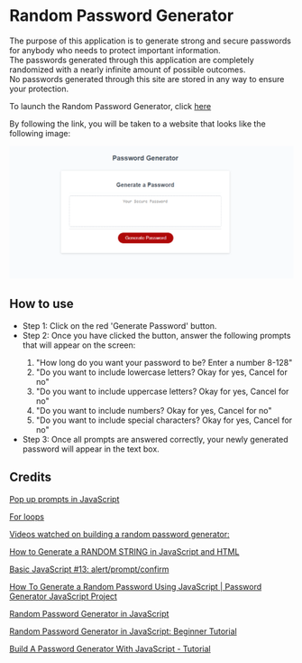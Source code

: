 # Random Password Generator

The purpose of this application is to generate strong and secure passwords for anybody who needs to protect important information. <br>
The passwords generated through this application are completely randomized with a nearly infinite amount of possible outcomes. <br>
No passwords generated through this site are stored in any way to ensure your protection.

To launch the Random Password Generator, click [here](https://dakotablanchard.github.io/password-generator/)

By following the link, you will be taken to a website that looks like the following image:

![Screenshot of password generator](./assets/images/liveSite.png)

## How to use

<ul>
<li>Step 1: Click on the red 'Generate Password' button.</li>

<li>Step 2: Once you have clicked the button, answer the following prompts that will appear on the screen:</li>
    <ol>
     <li>"How long do you want your password to be? Enter a number 8-128"</li>
     <li>"Do you want to include lowercase letters? Okay for yes, Cancel for no"</li>
     <li>"Do you want to include uppercase letters? Okay for yes, Cancel for no"</li>
     <li>"Do you want to include numbers? Okay for yes, Cancel for no"</li>
     <li>"Do you want to include special characters? Okay for yes, Cancel for no"</li>
    </ol>

<li>Step 3: Once all prompts are answered correctly, your newly generated password will appear in the text box.</li>
</ul>



## Credits

[Pop up prompts in JavaScript](https://www.w3schools.com/js/js_popup.asp)

[For loops](https://www.w3schools.com/js/js_loop_for.asp)

<u>Videos watched on building a random password generator:</u>

[How to Generate a RANDOM STRING in JavaScript and HTML](https://www.youtube.com/watch?v=jww3V2fSQyg&t=234s)

[Basic JavaScript #13: alert/prompt/confirm](https://www.youtube.com/watch?v=ZmRYan3lAIo)

[How To Generate a Random Password Using JavaScript | Password Generator JavaScript Project](https://www.youtube.com/watch?v=Xrsb9SiF3a8&t=1051s)

[Random Password Generator in JavaScript](https://www.youtube.com/watch?v=v2jfGo7ztm8&t=1244s)

[Random Password Generator in JavaScript: Beginner Tutorial](https://www.youtube.com/watch?v=m5XF1OQ6rSg&t=232s)

[Build A Password Generator With JavaScript - Tutorial](https://www.youtube.com/watch?v=iKo9pDKKHnc)